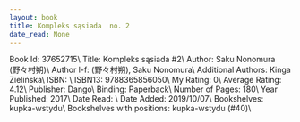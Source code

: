 ```yaml
---
layout: book
title: Kompleks sąsiada  no. 2
date_read: None
---
```


Book Id: 37652715\ 
Title: Kompleks sąsiada #2\ 
Author: Saku Nonomura (野々村朔)\ 
Author l-f: (野々村朔), Saku Nonomura\ 
Additional Authors: Kinga Zielińska\ 
ISBN: \ 
ISBN13: 9788365856050\ 
My Rating: 0\ 
Average Rating: 4.12\ 
Publisher: Dango\ 
Binding: Paperback\ 
Number of Pages: 180\ 
Year Published: 2017\ 
Date Read: \ 
Date Added: 2019/10/07\ 
Bookshelves: kupka-wstydu\ 
Bookshelves with positions: kupka-wstydu (#40)\ 

